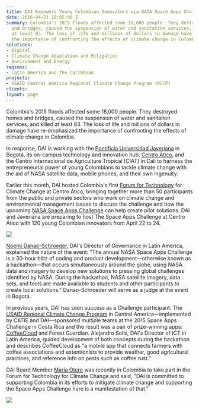 ```yaml
---
title: DAI Empowers Young Colombian Innovators via NASA Space Apps Challenge
date: 2016-04-21 18:05:00 Z
summary: Colombia's 2015 floods affected some 18,000 people. They destroyed homes
  and bridges, caused the suspension of water and sanitation services, and killed
  at least 83. The loss of life and millions of dollars in damage have re-emphasized
  the importance of confronting the effects of climate change in Colombia.
solutions:
- Digital
- Climate Change Adaptation and Mitigation
- Environment and Energy
regions:
- Latin America and the Caribbean
projects:
- USAID Central America Regional Climate Change Program (RCCP)
clients: 
layout: page
---
```


Colombia's 2015 floods affected some 18,000 people. They destroyed homes and bridges, caused the suspension of water and sanitation services, and killed at least 83. The loss of life and millions of dollars in damage have re-emphasized the importance of confronting the effects of climate change in Colombia.

In response, DAI is working with the [Pontificia Universidad Javeriana][1] in Bogotá, its on-campus technology and innovation hub, [Centro Ático][2], and the Centro Internacional de Agriculture Tropical (CIAT) in Cali to harness the entrepreneurial power of young Colombians to tackle climate change with the aid of NASA satellite data, mobile phones, and their own ingenuity.

Earlier this month, DAI hosted Colombia's first [Forum for Technology][3] for Climate Change at Centro Ático, bringing together more than 50 participants from the public and private sectors who work on climate change and environmental management issues to discuss the challenge and how the upcoming [NASA Space Apps Challenge][4] can help create pilot solutions. DAI and Javeriana are preparing to host The Space Apps Challenge at Centro Ático with 120 young Colombian innovators from April 22 to 24.

![][5]

[Noemi Danao-Schroeder][6], DAI's Director of Governance in Latin America, explained the nature of the event: "The annual NASA Space Apps Challenge is a 30-hour blitz of coding and product development—otherwise known as a hackathon—that occurs simultaneously around the globe, using NASA data and imagery to develop new solutions to pressing global challenges identified by NASA. During the hackathon, NASA satellite imagery, data sets, and tools are made available to students and other participants to create local solutions." Danao-Schroeder will serve as a judge at the event in Bogotá.

In previous years, DAI has seen success as a Challenge participant. The [USAID Regional Climate Change Program][7] in Central America—implemented by CATIE and DAI—sponsored multiple teams at the 2015 Space Apps Challenge in Costa Rica and the result was a pair of prize-winning apps: [CoffeeCloud][8] and Forest Guardian. Alejandro Solis, DAI's Director of ICT in Latin America, guided development of both concepts during the hackathon and describes CoffeeCloud as "a mobile app that connects farmers with coffee associations and extentionists to provide weather, good agricultural practices, and reference info on pests such as coffee rust."

DAI Board Member [Maria Otero][9] was recently in Colombia to take part in the Forum for Technology for Climate Change and said, "DAI is committed to supporting Colombia in its efforts to mitigate climate change and supporting the Space Apps Challenge here is a manifestation of that."

![][10]

[1]: http://www.javeriana.edu.co/
[2]: http://www.javeriana.edu.co/vicerrectoria-academica/atico
[3]: https://www.youtube.com/watch?list=PLoRLK-0MlLuN4Tx_UL1u6L7V7GffIhI4K&v=JoSdx8wng0g
[4]: https://2016.spaceappschallenge.org/locations/bogota-colombia
[5]: /assets/images/news/Space%20Apps%20Bogota%CC%81-11V.jpg
[6]: /who-we-are/our-team/noemi-danao-schroeder
[7]:/our-work/projects/usaid-central-america-regional-climate-change-program-rccp-programa-regional-de
[8]: /news/space-apps-challenge-seeks-solutions-adaptation-climate-change
[9]: /who-we-are/board/maria-otero
[10]: /assets/images/news/Space%20Apps%20Bogota%CC%81-12v.jpg

